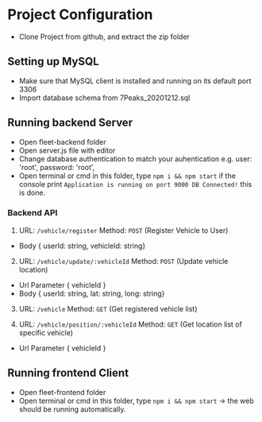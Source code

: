 # Project Configuration
- Clone Project from github, and extract the zip folder

## Setting up MySQL
- Make sure that MySQL client is installed and running on its default port 3306
- Import database schema from 7Peaks_20201212.sql 

## Running backend Server
- Open fleet-backend folder
- Open server.js file with editor
- Change database authentication to match your auhentication e.g. user: 'root', password: 'root',
- Open terminal or cmd in this folder, type `npm i && npm start` if the console print `Application is running on port 9000
DB Connected!` this is done. 

### Backend API
1. URL: `/vehicle/register` Method: `POST` (Register Vehicle to User)
- Body { userId: string, vehicleId: string}

2. URL: `/vehicle/update/:vehicleId` Method: `POST` (Update vehicle location)
- Url Parameter { vehicleId }
- Body { userId: string, lat: string, long: string}

3. URL: `/vehicle` Method: `GET` (Get registered vehicle list)

4. URL: `/vehicle/position/:vehicleId` Method: `GET` (Get location list of specific vehicle)
- Url Parameter { vehicleId }

## Running frontend Client
- Open fleet-frontend folder
- Open terminal or cmd in this folder, type `npm i && npm start` -> the web should be running automatically.
